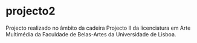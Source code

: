 # projecto2
Projecto realizado no âmbito da cadeira Projecto II da licenciatura em Arte Multimédia da Faculdade de Belas-Artes da Universidade de Lisboa.
